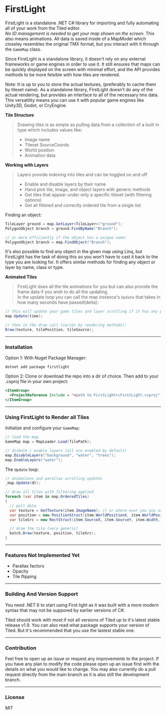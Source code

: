 # FirstLight

FirstLight is a standalone .NET C# library for importing and fully automating all of your work from the Tiled editor.  
*No ID management is needed to get your map shown on the screen.* This also means animations.
All data is saved inside of a MapModel which closeley resembles the original TMX format, but you interact with it through the ```GameMap``` class.

Since FirstLight is a standalone library, it doesn't rely on any external frameworks or game engines in order to use it. It still 
ensures that maps can be quickly displayed on the screen with minimal effort, and the API provides methods to be more felxible with how tiles are rendered.

Note: It is up to you to store the actual textures, (preferably to cache them by tileset name). As a standalone library, FirstLight doesn't do any of the
actual rendering, but provides an interface to all of the necessary tmx data. This versatility means you can use it with popular game engines like Unity3D, Godot, or CryEngine.

**Tile Structure** 
> Drawing tiles is as simple as pulling data from a collection of a built in type which includes values like:  
> * Image name
> * Tileset SourceCoords
> * World position
> * Animation data

**Working with Layers**  
> Layers provide indexing into tiles and can be toggled on and off
> * Enable and disable layers by their name
> * Hand pick tile, image, and object layers with generic methods
> * Get tiles that appear under only a specific tileset (with filtering options)
> * Get all filtered and correctly ordered tile from a single list  

Finding an object:
```cs
TileLayer ground = map.GetLayer<TileLayer>("ground");
PolygonObject branch = ground.FindByName("Branch");

// or more efficiently if the object has a unique name:
PolygonObject branch = map.FindObject("Branch");
```

It's also possible to find any object in the given map using Linq, but FirstLight has the task of doing this so you won't
have to cast it back to the type you are looking for. It offers similar methods for finding any object or layer by name, class or type.

**Animated Tiles**
> FirstLight does all the tile animations for you but can also provide the frame data if you wish to do all the updating.  
> In the update loop you can call the map instance's ``Update`` that takes in how many seconds have passed(delta):  
```cs
// this will update your game tiles and layer scrolling if it has any parallax effects
map.Update(time);

// then in the draw call (varies by rendering methods):
Draw(texture, tilePosition, tileSource);
```

---
### Installation
Option 1: With Nuget Package Manager:  
```
dotnet add package firstlight 
```
Option 2: Clone or download the repo into a dir of choice.
Then add to your .csproj file in your own project:
```xml
<ItemGroup>
  <ProjectReference Include = "<path to FirstLight>\FirstLight.csproj" />
</ItemGroup>
```

---
### Using FirstLight to Render all Tiles
Initialize and configure your ```GameMap```:
```cs
// load the map
GameMap map = MapLoader.Load(filePath);

// disbale / enable layers (all are enabled by default)
map.DisableLayers("background", "water", "trees");
map.EnableLayers("water");
```
The ```Update``` loop:
```cs
// animations and parallax scrolling updates
_map.Update(dt);

// draw all tiles with filtering applied
foreach (var item in map.OrderedTiles)
{
  // pull data
  var texture = GetTexture(item.ImageName); // or where ever you you are storing your textures
  var position = new PositionStruct(item.WorldPositionX, item.WorldPositionY); // example struct
  var tileSrc = new RectStruct(item.SourceX, item.SourceY, item.Width, item.Height); // example struct

  // draw the tile (very generic)
  batch.Draw(texture, position, tileSrc);
}
```

---
### Features Not Implemented Yet
* Parallax factors
* Opacity
* Tile flipping

---
### Building And Version Support
You need .NET 6 to start using First light as it was built with a more modern syntax that may not be suppored by earlier versions of C#.

Tiled should work with most if not all versions of Tiled up to it's latest stable release v1.9.
You can also read what package supports your version of Tiled. But it's recommended that you use the lastest stable one.

---
### Contribution
Feel free to open up an issue or request any improvements to the project. If you have any plan to modify the code please open up an issue first with the details on what you would like to change. You may also currently do a pull request directly from the main branch as it is also still the development branch.

---
### License
MIT

